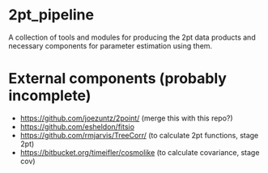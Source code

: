 # 2pt_pipeline
A collection of tools and modules for producing the 2pt data products and necessary components for parameter estimation using them.


# External components (probably incomplete)

 - https://github.com/joezuntz/2point/ (merge this with this repo?)
 - https://github.com/esheldon/fitsio
 - https://github.com/rmjarvis/TreeCorr/ (to calculate 2pt functions, stage 2pt)
 - https://bitbucket.org/timeifler/cosmolike (to calculate covariance, stage cov)
